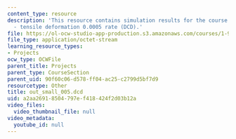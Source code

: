 ```yaml
---
content_type: resource
description: 'This resource contains simulation results for the course projects: NAMD
  - tensile deformation 0.0005 rate (DCD).'
file: https://ol-ocw-studio-app-production.s3.amazonaws.com/courses/1-978-from-nano-to-macro-introduction-to-atomistic-modeling-techniques-january-iap-2007/a2aa26918504797ef418424f2d03b12a_out_small_005.dcd
file_type: application/octet-stream
learning_resource_types:
- Projects
ocw_type: OCWFile
parent_title: Projects
parent_type: CourseSection
parent_uid: 90f60c06-d578-ff04-ac25-c2799d5bf7d9
resourcetype: Other
title: out_small_005.dcd
uid: a2aa2691-8504-797e-f418-424f2d03b12a
video_files:
  video_thumbnail_file: null
video_metadata:
  youtube_id: null
---
```

